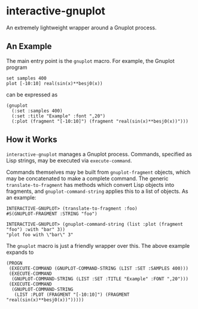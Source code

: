 # interactive-gnuplot

An extremely lightweight wrapper around a Gnuplot process.

## An Example

The main entry point is the `gnuplot` macro. For example, the Gnuplot program
```
set samples 400
plot [-10:10] real(sin(x)**besj0(x))
```

can be expressed as

```
(gnuplot
  (:set :samples 400)
  (:set :title "Example" :font ",20")
  (:plot (fragment "[-10:10]") (fragment "real(sin(x)**besj0(x))")))
```


## How it Works

`interactive-gnuplot` manages a Gnuplot process. Commands, specified as Lisp strings, may be executed via `execute-command`. 

Commands themselves may be built from `gnuplot-fragment` objects, which may be concatenated to make a complete command. The generic `translate-to-fragment` has methods which convert Lisp objects into fragments, and `gnuplot-command-string` applies this to a list of objects. As an example:

```
INTERACTIVE-GNUPLOT> (translate-to-fragment :foo)
#S(GNUPLOT-FRAGMENT :STRING "foo")

INTERACTIVE-GNUPLOT> (gnuplot-command-string (list :plot (fragment "foo") :with "bar" 3))
"plot foo with \"bar\" 3"
```

The `gnuplot` macro is just a friendly wrapper over this. The above example expands to
```
(PROGN
 (EXECUTE-COMMAND (GNUPLOT-COMMAND-STRING (LIST :SET :SAMPLES 400)))
 (EXECUTE-COMMAND
  (GNUPLOT-COMMAND-STRING (LIST :SET :TITLE "Example" :FONT ",20")))
 (EXECUTE-COMMAND
  (GNUPLOT-COMMAND-STRING
   (LIST :PLOT (FRAGMENT "[-10:10]") (FRAGMENT "real(sin(x)**besj0(x))")))))
```
